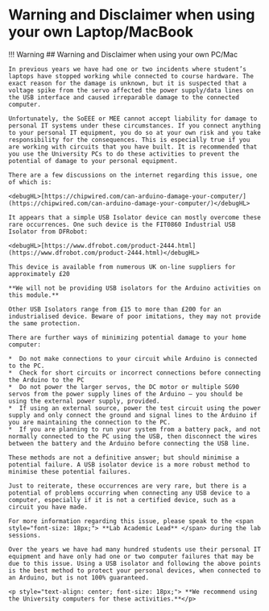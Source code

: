 # Warning and Disclaimer when using your own Laptop/MacBook

!!! Warning 
    ## Warning and Disclaimer when using your own PC/Mac

    In previous years we have had one or two incidents where student’s laptops have stopped working while connected to course hardware. The exact reason for the damage is unknown, but it is suspected that a voltage spike from the servo affected the power supply/data lines on the USB interface and caused irreparable damage to the connected computer.

    Unfortunately, the SoEEE or MEE cannot accept liability for damage to personal IT systems under these circumstances. If you connect anything to your personal IT equipment, you do so at your own risk and you take responsibility for the consequences. This is especially true if you are working with circuits that you have built. It is recommended that you use the University PCs to do these activities to prevent the potential of damage to your personal equipment.
  
    There are a few discussions on the internet regarding this issue, one of which is:
    
    <debugHL>[https://chipwired.com/can-arduino-damage-your-computer/](https://chipwired.com/can-arduino-damage-your-computer/)</debugHL>

    It appears that a simple USB Isolator device can mostly overcome these rare occurrences. One such device is the FIT0860 Industrial USB Isolator from DFRobot:
    
    <debugHL>[https://www.dfrobot.com/product-2444.html](https://www.dfrobot.com/product-2444.html)</debugHL>
    
    This device is available from numerous UK on-line suppliers for approximately £20

    **We will not be providing USB isolators for the Arduino activities on this module.**

    Other USB Isolators range from £15 to more than £200 for an industrialised device. Beware of poor imitations, they may not provide the same protection.
    
    There are further ways of minimizing potential damage to your home computer:

    *  Do not make connections to your circuit while Arduino is connected to the PC.
    *  Check for short circuits or incorrect connections before connecting the Arduino to the PC
    *  Do not power the larger servos, the DC motor or multiple SG90 servos from the power supply lines of the Arduino – you should be using the external power supply, provided.
    *  If using an external source, power the test circuit using the power supply and only connect the ground and signal lines to the Arduino if you are maintaining the connection to the PC.
    *  If you are planning to run your system from a battery pack, and not normally connected to the PC using the USB, then disconnect the wires between the battery and the Arduino before connecting the USB line. 

    These methods are not a definitive answer; but should minimise a potential failure. A USB isolator device is a more robust method to minimise these potential failures.
    
    Just to reiterate, these occurrences are very rare, but there is a potential of problems occurring when connecting any USB device to a computer, especially if it is not a certified device, such as a circuit you have made.

    For more information regarding this issue, please speak to the <span style="font-size: 18px;"> **Lab Academic Lead** </span> during the lab sessions.

    Over the years we have had many hundred students use their personal IT equipment and have only had one or two computer failures that may be due to this issue. Using a USB isolator and following the above points is the best method to protect your personal devices, when connected to an Arduino, but is not 100% guaranteed.

    <p style="text-align: center; font-size: 18px;"> **We recommend using the University computers for these activities.**</p>


    
